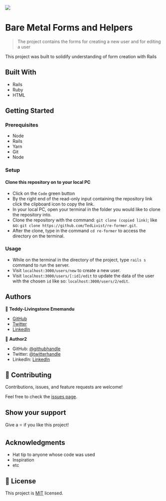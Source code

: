 ![](https://img.shields.io/badge/Microverse-blueviolet)

# Bare Metal Forms and Helpers

> The project contains the forms for creating a new user and for editing a user

This project was built to solidify understanding of form creation with Rails

## Built With

- Rails
- Ruby
- HTML

## Getting Started

### Prerequisites
- Node
- Rails
- Yarn
- Git
- Node

### Setup

#### Clone this repository on to your local PC

- Click on the `Code` green button
- By the right end of the read-only input containing the repository link click the clipboard icon to copy the link.
- In your local PC, open your terminal in the folder you would like to clone the repository into.
- Clone the repository with the command: `git clone (copied link)`; like so: `git clone https://github.com/TedLivist/re-former.git`.
- After the clone, type in the command `cd re-former` to access the directory on the terminal.

### Usage

- While on the terminal in the directory of the project, type `rails s` command to run the server.
- Visit `localhost:3000/users/new` to create a new user.
- Visit `localhost:3000/users/[:id]/edit` to update the data of the user with the chosen `id` like so: `localhost:3000/users/2/edit`.

## Authors

👤 **Teddy-Livingstone Ememandu**

- [GitHub](https://github.com/TedLivist)
- [Twitter](https://twitter.com/iamxted)
- [LinkedIn](https://linkedin.com/in/tememandu)

👤 **Author2**

- GitHub: [@githubhandle](https://github.com/githubhandle)
- Twitter: [@twitterhandle](https://twitter.com/twitterhandle)
- LinkedIn: [LinkedIn](https://linkedin.com/in/linkedinhandle)

## 🤝 Contributing

Contributions, issues, and feature requests are welcome!

Feel free to check the [issues page](../../issues/).

## Show your support

Give a ⭐️ if you like this project!

## Acknowledgments

- Hat tip to anyone whose code was used
- Inspiration
- etc

## 📝 License

This project is [MIT](./MIT.md) licensed.